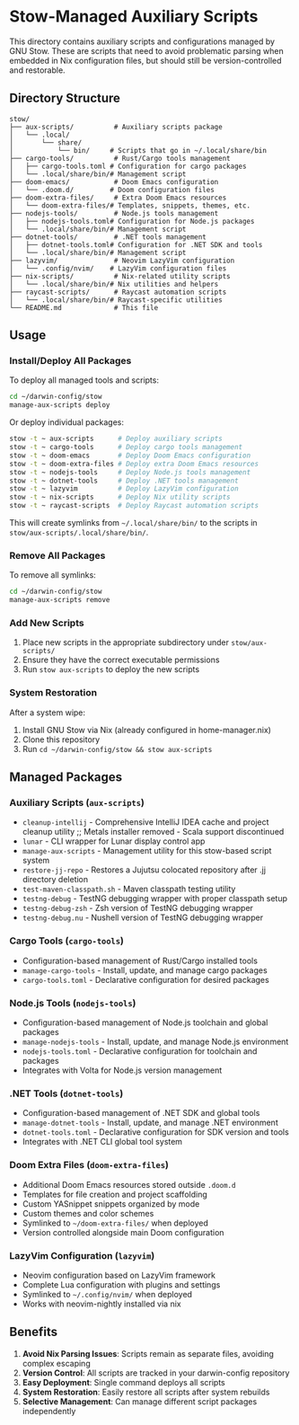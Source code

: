 # Stow-Managed Auxiliary Scripts

This directory contains auxiliary scripts and configurations managed by GNU Stow. These are scripts that need to avoid problematic parsing when embedded in Nix configuration files, but should still be version-controlled and restorable.

## Directory Structure

```
stow/
├── aux-scripts/          # Auxiliary scripts package
│   └── .local/
│       └── share/
│           └── bin/     # Scripts that go in ~/.local/share/bin
├── cargo-tools/          # Rust/Cargo tools management
│   ├── cargo-tools.toml # Configuration for cargo packages
│   └── .local/share/bin/# Management script
├── doom-emacs/           # Doom Emacs configuration
│   └── .doom.d/         # Doom configuration files
├── doom-extra-files/     # Extra Doom Emacs resources
│   └── doom-extra-files/# Templates, snippets, themes, etc.
├── nodejs-tools/         # Node.js tools management
│   ├── nodejs-tools.toml# Configuration for Node.js packages
│   └── .local/share/bin/# Management script
├── dotnet-tools/         # .NET tools management
│   ├── dotnet-tools.toml# Configuration for .NET SDK and tools
│   └── .local/share/bin/# Management script
├── lazyvim/              # Neovim LazyVim configuration
│   └── .config/nvim/    # LazyVim configuration files
├── nix-scripts/          # Nix-related utility scripts
│   └── .local/share/bin/# Nix utilities and helpers
├── raycast-scripts/      # Raycast automation scripts
│   └── .local/share/bin/# Raycast-specific utilities
└── README.md             # This file
```

## Usage

### Install/Deploy All Packages
To deploy all managed tools and scripts:
```bash
cd ~/darwin-config/stow
manage-aux-scripts deploy
```

Or deploy individual packages:
```bash
stow -t ~ aux-scripts      # Deploy auxiliary scripts
stow -t ~ cargo-tools      # Deploy cargo tools management
stow -t ~ doom-emacs       # Deploy Doom Emacs configuration
stow -t ~ doom-extra-files # Deploy extra Doom Emacs resources
stow -t ~ nodejs-tools     # Deploy Node.js tools management
stow -t ~ dotnet-tools     # Deploy .NET tools management
stow -t ~ lazyvim          # Deploy LazyVim configuration
stow -t ~ nix-scripts      # Deploy Nix utility scripts
stow -t ~ raycast-scripts  # Deploy Raycast automation scripts
```

This will create symlinks from `~/.local/share/bin/` to the scripts in `stow/aux-scripts/.local/share/bin/`.

### Remove All Packages
To remove all symlinks:
```bash
cd ~/darwin-config/stow
manage-aux-scripts remove
```

### Add New Scripts
1. Place new scripts in the appropriate subdirectory under `stow/aux-scripts/`
2. Ensure they have the correct executable permissions
3. Run `stow aux-scripts` to deploy the new scripts

### System Restoration
After a system wipe:
1. Install GNU Stow via Nix (already configured in home-manager.nix)
2. Clone this repository
3. Run `cd ~/darwin-config/stow && stow aux-scripts`

## Managed Packages

### Auxiliary Scripts (`aux-scripts`)
- `cleanup-intellij` - Comprehensive IntelliJ IDEA cache and project cleanup utility
;; Metals installer removed - Scala support discontinued
- `lunar` - CLI wrapper for Lunar display control app
- `manage-aux-scripts` - Management utility for this stow-based script system
- `restore-jj-repo` - Restores a Jujutsu colocated repository after .jj directory deletion
- `test-maven-classpath.sh` - Maven classpath testing utility
- `testng-debug` - TestNG debugging wrapper with proper classpath setup
- `testng-debug-zsh` - Zsh version of TestNG debugging wrapper
- `testng-debug.nu` - Nushell version of TestNG debugging wrapper

### Cargo Tools (`cargo-tools`)
- Configuration-based management of Rust/Cargo installed tools
- `manage-cargo-tools` - Install, update, and manage cargo packages
- `cargo-tools.toml` - Declarative configuration for desired packages

### Node.js Tools (`nodejs-tools`)
- Configuration-based management of Node.js toolchain and global packages
- `manage-nodejs-tools` - Install, update, and manage Node.js environment
- `nodejs-tools.toml` - Declarative configuration for toolchain and packages
- Integrates with Volta for Node.js version management

### .NET Tools (`dotnet-tools`)
- Configuration-based management of .NET SDK and global tools
- `manage-dotnet-tools` - Install, update, and manage .NET environment
- `dotnet-tools.toml` - Declarative configuration for SDK version and tools
- Integrates with .NET CLI global tool system

### Doom Extra Files (`doom-extra-files`)
- Additional Doom Emacs resources stored outside `.doom.d`
- Templates for file creation and project scaffolding
- Custom YASnippet snippets organized by mode
- Custom themes and color schemes
- Symlinked to `~/doom-extra-files/` when deployed
- Version controlled alongside main Doom configuration

### LazyVim Configuration (`lazyvim`)
- Neovim configuration based on LazyVim framework
- Complete Lua configuration with plugins and settings
- Symlinked to `~/.config/nvim/` when deployed
- Works with neovim-nightly installed via nix

## Benefits

1. **Avoid Nix Parsing Issues**: Scripts remain as separate files, avoiding complex escaping
2. **Version Control**: All scripts are tracked in your darwin-config repository
3. **Easy Deployment**: Single command deploys all scripts
4. **System Restoration**: Easily restore all scripts after system rebuilds
5. **Selective Management**: Can manage different script packages independently
